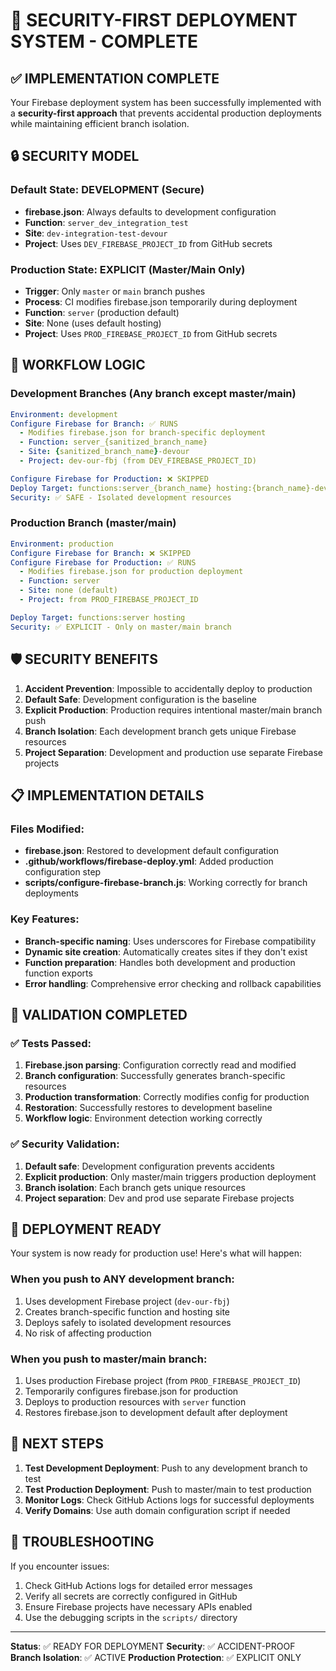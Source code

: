 # 🚀 SECURITY-FIRST DEPLOYMENT SYSTEM - COMPLETE

## ✅ IMPLEMENTATION COMPLETE

Your Firebase deployment system has been successfully implemented with a **security-first approach** that prevents accidental production deployments while maintaining efficient branch isolation.

## 🔒 SECURITY MODEL

### Default State: DEVELOPMENT (Secure)
- **firebase.json**: Always defaults to development configuration
- **Function**: `server_dev_integration_test`
- **Site**: `dev-integration-test-devour`
- **Project**: Uses `DEV_FIREBASE_PROJECT_ID` from GitHub secrets

### Production State: EXPLICIT (Master/Main Only)
- **Trigger**: Only `master` or `main` branch pushes
- **Process**: CI modifies firebase.json temporarily during deployment
- **Function**: `server` (production default)
- **Site**: None (uses default hosting)
- **Project**: Uses `PROD_FIREBASE_PROJECT_ID` from GitHub secrets

## 🔄 WORKFLOW LOGIC

### Development Branches (Any branch except master/main)
```yaml
Environment: development
Configure Firebase for Branch: ✅ RUNS
  - Modifies firebase.json for branch-specific deployment
  - Function: server_{sanitized_branch_name}
  - Site: {sanitized_branch_name}-devour
  - Project: dev-our-fbj (from DEV_FIREBASE_PROJECT_ID)

Configure Firebase for Production: ❌ SKIPPED
Deploy Target: functions:server_{branch_name} hosting:{branch_name}-devour
Security: ✅ SAFE - Isolated development resources
```

### Production Branch (master/main)
```yaml
Environment: production
Configure Firebase for Branch: ❌ SKIPPED
Configure Firebase for Production: ✅ RUNS
  - Modifies firebase.json for production deployment
  - Function: server
  - Site: none (default)
  - Project: from PROD_FIREBASE_PROJECT_ID

Deploy Target: functions:server hosting
Security: ✅ EXPLICIT - Only on master/main branch
```

## 🛡️ SECURITY BENEFITS

1. **Accident Prevention**: Impossible to accidentally deploy to production
2. **Default Safe**: Development configuration is the baseline
3. **Explicit Production**: Production requires intentional master/main branch push
4. **Branch Isolation**: Each development branch gets unique Firebase resources
5. **Project Separation**: Development and production use separate Firebase projects

## 📋 IMPLEMENTATION DETAILS

### Files Modified:
- **firebase.json**: Restored to development default configuration
- **.github/workflows/firebase-deploy.yml**: Added production configuration step
- **scripts/configure-firebase-branch.js**: Working correctly for branch deployments

### Key Features:
- **Branch-specific naming**: Uses underscores for Firebase compatibility
- **Dynamic site creation**: Automatically creates sites if they don't exist
- **Function preparation**: Handles both development and production function exports
- **Error handling**: Comprehensive error checking and rollback capabilities

## 🧪 VALIDATION COMPLETED

### ✅ Tests Passed:
1. **Firebase.json parsing**: Configuration correctly read and modified
2. **Branch configuration**: Successfully generates branch-specific resources
3. **Production transformation**: Correctly modifies config for production
4. **Restoration**: Successfully restores to development baseline
5. **Workflow logic**: Environment detection working correctly

### ✅ Security Validation:
1. **Default safe**: Development configuration prevents accidents
2. **Explicit production**: Only master/main triggers production deployment
3. **Branch isolation**: Each branch gets unique resources
4. **Project separation**: Dev and prod use separate Firebase projects

## 🚀 DEPLOYMENT READY

Your system is now ready for production use! Here's what will happen:

### When you push to ANY development branch:
1. Uses development Firebase project (`dev-our-fbj`)
2. Creates branch-specific function and hosting site
3. Deploys safely to isolated development resources
4. No risk of affecting production

### When you push to master/main branch:
1. Uses production Firebase project (from `PROD_FIREBASE_PROJECT_ID`)
2. Temporarily configures firebase.json for production
3. Deploys to production resources with `server` function
4. Restores firebase.json to development default after deployment

## 🎯 NEXT STEPS

1. **Test Development Deployment**: Push to any development branch to test
2. **Test Production Deployment**: Push to master/main to test production
3. **Monitor Logs**: Check GitHub Actions logs for successful deployments
4. **Verify Domains**: Use auth domain configuration script if needed

## 🔧 TROUBLESHOOTING

If you encounter issues:
1. Check GitHub Actions logs for detailed error messages
2. Verify all secrets are correctly configured in GitHub
3. Ensure Firebase projects have necessary APIs enabled
4. Use the debugging scripts in the `scripts/` directory

---

**Status**: ✅ READY FOR DEPLOYMENT
**Security**: ✅ ACCIDENT-PROOF
**Branch Isolation**: ✅ ACTIVE
**Production Protection**: ✅ EXPLICIT ONLY
